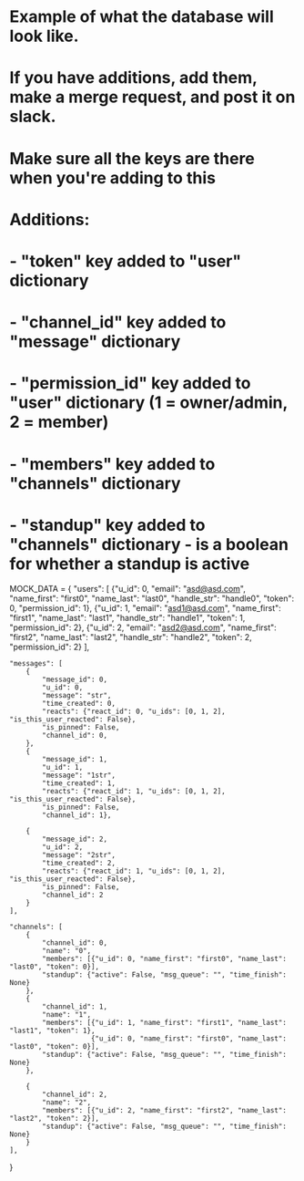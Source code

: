 # Example of what the database will look like.
# If you have additions, add them, make a merge request, and post it on slack.
# Make sure all the keys are there when you're adding to this
# Additions:
# - "token" key added to "user" dictionary
# - "channel_id" key added to "message" dictionary
# - "permission_id" key added to "user" dictionary (1 = owner/admin, 2 = member)
# - "members" key added to "channels" dictionary
# - "standup" key added to "channels" dictionary - is a boolean for whether a standup is active
MOCK_DATA = {
    "users": [
        {"u_id": 0, "email": "asd@asd.com", "name_first": "first0", "name_last": "last0", "handle_str": "handle0", "token": 0, "permission_id": 1},
        {"u_id": 1, "email": "asd1@asd.com", "name_first": "first1", "name_last": "last1", "handle_str": "handle1", "token": 1, "permission_id": 2},
        {"u_id": 2, "email": "asd2@asd.com", "name_first": "first2", "name_last": "last2", "handle_str": "handle2", "token": 2, "permission_id": 2}
    ],

    "messages": [
        {
            "message_id": 0,
            "u_id": 0,
            "message": "str",
            "time_created": 0,
            "reacts": {"react_id": 0, "u_ids": [0, 1, 2], "is_this_user_reacted": False},
            "is_pinned": False,
            "channel_id": 0,
        },
        {
            "message_id": 1,
            "u_id": 1,
            "message": "1str",
            "time_created": 1,
            "reacts": {"react_id": 1, "u_ids": [0, 1, 2], "is_this_user_reacted": False},
            "is_pinned": False,
            "channel_id": 1},

        {
            "message_id": 2,
            "u_id": 2,
            "message": "2str",
            "time_created": 2,
            "reacts": {"react_id": 1, "u_ids": [0, 1, 2], "is_this_user_reacted": False},
            "is_pinned": False,
            "channel_id": 2
        }
    ],

    "channels": [
        {
            "channel_id": 0,
            "name": "0",
            "members": [{"u_id": 0, "name_first": "first0", "name_last": "last0", "token": 0}],
            "standup": {"active": False, "msg_queue": "", "time_finish": None}
        },
        {
            "channel_id": 1,
            "name": "1",
            "members": [{"u_id": 1, "name_first": "first1", "name_last": "last1", "token": 1},
                        {"u_id": 0, "name_first": "first0", "name_last": "last0", "token": 0}],
            "standup": {"active": False, "msg_queue": "", "time_finish": None}
        },

        {
            "channel_id": 2,
            "name": "2",
            "members": [{"u_id": 2, "name_first": "first2", "name_last": "last2", "token": 2}],
            "standup": {"active": False, "msg_queue": "", "time_finish": None}
        }
    ],
}
